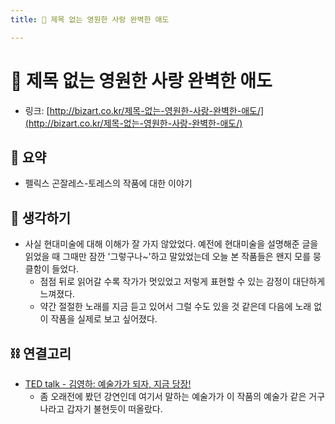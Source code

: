 ```yaml
---
title: 🍬 제목 없는 영원한 사랑 완벽한 애도

---
```

# 🍬 제목 없는 영원한 사랑 완벽한 애도

- 링크: [http://bizart.co.kr/제목-없는-영원한-사랑-완벽한-애도/](http://bizart.co.kr/제목-없는-영원한-사랑-완벽한-애도/)

## 📝 요약 
- 펠릭스 곤잘레스-토레스의 작품에 대한 이야기  

## 🤔 생각하기 
- 사실 현대미술에 대해 이해가 잘 가지 않았었다. 예전에 현대미술을 설명해준 글을 읽었을 때 그때만 잠깐 '그렇구나~'하고 말았었는데 오늘 본 작품들은 왠지 모를 뭉클함이 들었다.  
  - 점점 뒤로 읽어갈 수록 작가가 멋있었고 저렇게 표현할 수 있는 감정이 대단하게 느껴졌다.  
  - 약간 절절한 노래를 지금 듣고 있어서 그럴 수도 있을 것 같은데 다음에 노래 없이 작품을 실제로 보고 싶어졌다.  

## ⛓ 연결고리
- [TED talk - 김영하: 예술가가 되자, 지금 당장!](https://www.ted.com/talks/young_ha_kim_be_an_artist_right_now?language=ko)
  - 좀 오래전에 봤던 강연인데 여기서 말하는 예술가가 이 작품의 예술가 같은 거구나라고 갑자기 불현듯이 떠올랐다.  